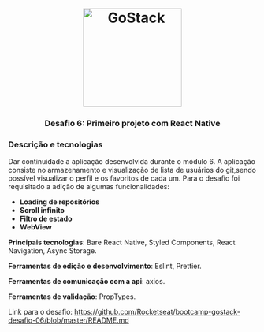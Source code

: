 <h1 align="center">
    <img alt="GoStack" src="https://rocketseat-cdn.s3-sa-east-1.amazonaws.com/bootcamp-header.png" width="200px" />
</h1>

<h3 align="center">
  Desafio 6: Primeiro projeto com React Native
</h3>


### Descrição e tecnologias

Dar continuidade a aplicação desenvolvida durante o módulo 6. A aplicação consiste no armazenamento e visualização de lista de usuários do git,sendo possível visualizar o perfil e os favoritos de cada um.
Para o desafio foi requisitado a adição de algumas funcionalidades:

<ul>
  <li> <strong> Loading de repositórios </strong></li>
  <li> <strong> Scroll infinito </strong> </li>
  <li> <strong> Filtro de estado </strong> </li>
  <li> <strong> WebView </strong> </li>
</ul>

**Principais tecnologias**: Bare React Native, Styled Components, React Navigation, Async Storage.

**Ferramentas de edição e desenvolvimento**:  Eslint, Prettier.

**Ferramentas de comunicação com a api**: axios.

**Ferramentas de validação**: PropTypes.


Link para o desafio: https://github.com/Rocketseat/bootcamp-gostack-desafio-06/blob/master/README.md
